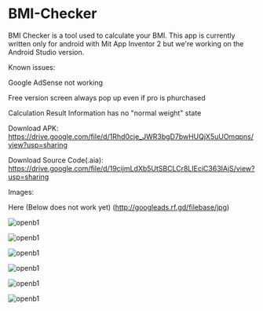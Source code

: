 # BMI-Checker
BMI Checker is a tool used to calculate your BMI. This app is currently written only for android with Mit App Inventor 2 but we're working on the Android Studio version. 

Known issues: 

Google AdSense not working 

Free version screen always pop up even if pro is phurchased

Calculation Result Information has no "normal weight" state

Download APK: https://drive.google.com/file/d/1Rhd0cje_JWR3bgD7bwHUQjX5uUOmqpns/view?usp=sharing

Download Source Code(.aia): https://drive.google.com/file/d/19cijmLdXb5UtSBCLCr8LIEciC363IAjS/view?usp=sharing

Images:

Here (Below does not work yet) (http://googleads.rf.gd/filebase/jpg)

![openb1](http://googleads.rf.gd/filebase/jpg/openb1-1.jpg)

![openb1](http://googleads.rf.gd/filebase/jpg/openb1-2.jpg)

![openb1](http://googleads.rf.gd/filebase/jpg/openb1-3.jpg)

![openb1](http://googleads.rf.gd/filebase/jpg/openb1-4.jpg)

![openb1](http://googleads.rf.gd/filebase/jpg/openb1-5.jpg)

![openb1](http://googleads.rf.gd/filebase/jpg/openb1-6.jpg)
